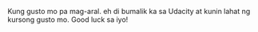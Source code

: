 Kung gusto mo pa mag-aral. eh di bumalik ka sa Udacity at kunin lahat ng kursong gusto mo. Good luck sa iyo! 